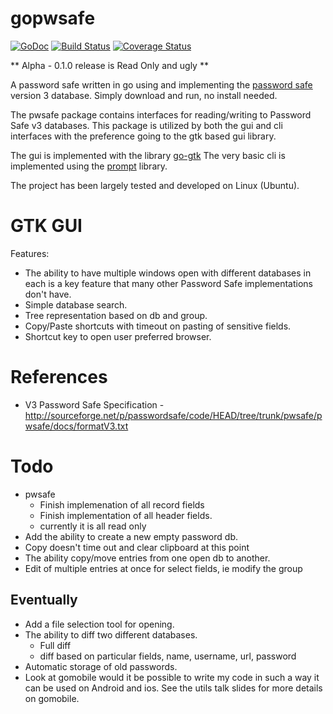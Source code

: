 # gopwsafe

[![GoDoc](https://godoc.org/github.com/tkuhlman/gopwsafe?status.svg)](https://godoc.org/github.com/tkuhlman/gopwsafe)
[![Build Status](https://travis-ci.org/tkuhlman/gopwsafe.svg)](https://travis-ci.org/tkuhlman/gopwsafe)
[![Coverage Status](https://coveralls.io/repos/tkuhlman/gopwsafe/badge.svg?branch=master&service=github)](https://coveralls.io/github/tkuhlman/gopwsafe?branch=master)


** Alpha - 0.1.0 release is Read Only and ugly **

A password safe written in go using  and implementing the [password safe](http://pwsafe.org/) version 3 database.
Simply download and run, no install needed.

The pwsafe package contains interfaces for reading/writing to Password Safe v3 databases. This package is utilized by both the gui and cli interfaces with the
preference going to the gtk based gui library.

The gui is implemented with the library [go-gtk](https://github.com/mattn/go-gtk/)
The very basic cli is implemented using the [prompt](https://github.com/Bowery/prompt) library.

The project has been largely tested and developed on Linux (Ubuntu).

# GTK GUI
Features:
- The ability to have multiple windows open with different databases in each is a key feature that many other Password Safe implementations don't have.
- Simple database search.
- Tree representation based on db and group.
- Copy/Paste shortcuts with timeout on pasting of sensitive fields.
- Shortcut key to open user preferred browser.

# References
- V3 Password Safe Specification - http://sourceforge.net/p/passwordsafe/code/HEAD/tree/trunk/pwsafe/pwsafe/docs/formatV3.txt

# Todo
- pwsafe
    - Finish implemenation of all record fields
    - Finish implementation of all header fields.
    - currently it is all read only
- Add the ability to create a new empty password db.
- Copy doesn't time out and clear clipboard at this point
- The ability copy/move entries from one open db to another.
- Edit of multiple entries at once for select fields, ie modify the group

## Eventually
- Add a file selection tool for opening.
- The ability to diff two different databases.
  - Full diff
  - diff based on particular fields, name, username, url, password
- Automatic storage of old passwords.
- Look at gomobile would it be possible to write my code in such a way it can be used on Android and ios. See the utils talk slides for more details on gomobile.
